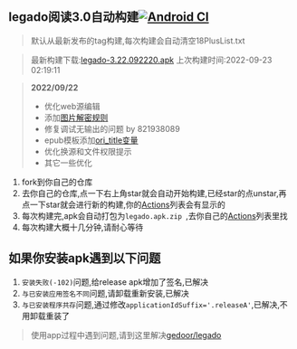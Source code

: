 ## legado阅读3.0自动构建[![Android CI](https://github.com/10bits/gedoor-Build/workflows/Android%20CI/badge.svg)](https://github.com/10bits/gedoor-Build/actions)

> 默认从最新发布的tag构建,每次构建会自动清空18PlusList.txt

> 最新构建下载:[legado-3.22.092220.apk](https://github.com/newdream8848/gedoor-Build/releases/download/legado-3.22.092220/legado-3.22.092220.apk) 上次构建时间:2022-09-23 02:19:11
<!--start-->
> **2022/09/22**
> 
> * 优化web源编辑
> * 添加[图片解密规则](https://github.com/gedoor/legado/pull/2314)
> * 修复调试无输出的问题 by 821938089
> * epub模板添加[ori_title变量](https://github.com/gedoor/legado/pull/2309)
> * 优化换源和文件权限提示
> * 其它一些优化
<!--end-->
  
1. fork到你自己的仓库
2. 去你自己的仓库,点一下右上角star就会自动开始构建,已经star的点unstar,再点一下star就会进行新的构建,你的[Actions](https://github.com/10bits/gedoor-Build/actions)列表会有显示的
3. 每次构建完,apk会自动打包为`legado.apk.zip
`,去你自己的[Actions](https://github.com/10bits/gedoor-Build/actions)列表里找
4. 每次构建大概十几分钟,请耐心等待

## 如果你安装apk遇到以下问题

1. `安装失败(-102)`问题,给release apk增加了签名,已解决
2. `与已安装应用签名不同`问题,请卸载重新安装,已解决
3. `与已安装程序共存`问题,通过修改`applicationIdSuffix='.releaseA'`,已解决,不用卸载重装了
> 使用app过程中遇到问题,请到这里解决[gedoor/legado](https://github.com/gedoor/legado/issues)

